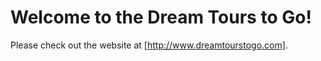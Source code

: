 Welcome to the Dream Tours to Go!
=================

Please check out the website at [http://www.dreamtourstogo.com].
